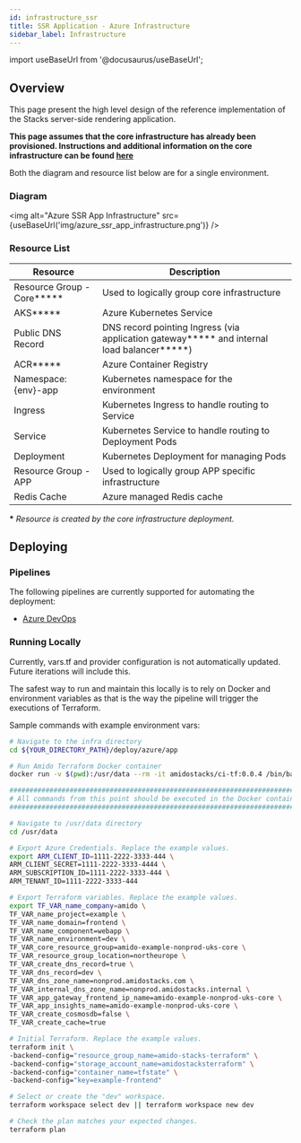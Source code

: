 ```yaml
---
id: infrastructure_ssr
title: SSR Application - Azure Infrastructure
sidebar_label: Infrastructure
---
```


import useBaseUrl from '@docusaurus/useBaseUrl';

## Overview

This page present the high level design of the reference implementation of the Stacks server-side rendering application.

**This page assumes that the core infrastructure has already been provisioned. Instructions and additional information on the core infrastructure can be found [here](../../../infrastructure/azure/core_infrastructure.md)**

Both the diagram and resource list below are for a single environment.

### Diagram

<img alt="Azure SSR App Infrastructure" src={useBaseUrl('img/azure_ssr_app_infrastructure.png')} />

### Resource List

| Resource                    | Description                                                                                  |
| --------------------------- | -------------------------------------------------------------------------------------------- |
| Resource Group - Core**\*** | Used to logically group core infrastructure                                                  |
| AKS**\***                   | Azure Kubernetes Service                                                                     |
| Public DNS Record           | DNS record pointing Ingress (via application gateway**\*** and internal load balancer**\***) |
| ACR**\***                   | Azure Container Registry                                                                     |
| Namespace: {env}-app        | Kubernetes namespace for the environment                                                     |
| Ingress                     | Kubernetes Ingress to handle routing to Service                                              |
| Service                     | Kubernetes Service to handle routing to Deployment Pods                                      |
| Deployment                  | Kubernetes Deployment for managing Pods                                                      |
| Resource Group - APP        | Used to logically group APP specific infrastructure                                          |
| Redis Cache                 | Azure managed Redis cache                                                                    |

**\*** _Resource is created by the core infrastructure deployment._

## Deploying

### Pipelines

The following pipelines are currently supported for automating the deployment:

- [Azure DevOps](./pipeline_ssr.md)

### Running Locally

Currently, vars.tf and provider configuration is not
automatically updated. Future iterations will include this.

The safest way to run and maintain this locally is to rely on Docker and environment
variables as that is the way the pipeline will trigger the
executions of Terraform.

Sample commands with example environment vars:

```bash
# Navigate to the infra directory
cd ${YOUR_DIRECTORY_PATH}/deploy/azure/app

# Run Amido Terraform Docker container
docker run -v $(pwd):/usr/data --rm -it amidostacks/ci-tf:0.0.4 /bin/bash

###########################################################################
# All commands from this point should be executed in the Docker container #
###########################################################################

# Navigate to /usr/data directory
cd /usr/data

# Export Azure Credentials. Replace the example values.
export ARM_CLIENT_ID=1111-2222-3333-444 \
ARM_CLIENT_SECRET=1111-2222-3333-4444 \
ARM_SUBSCRIPTION_ID=1111-2222-3333-444 \
ARM_TENANT_ID=1111-2222-3333-444

# Export Terraform variables. Replace the example values.
export TF_VAR_name_company=amido \
TF_VAR_name_project=example \
TF_VAR_name_domain=frontend \
TF_VAR_name_component=webapp \
TF_VAR_name_environment=dev \
TF_VAR_core_resource_group=amido-example-nonprod-uks-core \
TF_VAR_resource_group_location=northeurope \
TF_VAR_create_dns_record=true \
TF_VAR_dns_record=dev \
TF_VAR_dns_zone_name=nonprod.amidostacks.com \
TF_VAR_internal_dns_zone_name=nonprod.amidostacks.internal \
TF_VAR_app_gateway_frontend_ip_name=amido-example-nonprod-uks-core \
TF_VAR_app_insights_name=amido-example-nonprod-uks-core \
TF_VAR_create_cosmosdb=false \
TF_VAR_create_cache=true 

# Initial Terraform. Replace the example values.
terraform init \
-backend-config="resource_group_name=amido-stacks-terraform" \
-backend-config="storage_account_name=amidostacksterraform" \
-backend-config="container_name=tfstate" \
-backend-config="key=example-frontend"

# Select or create the "dev" workspace.
terraform workspace select dev || terraform workspace new dev

# Check the plan matches your expected changes.
terraform plan
```
